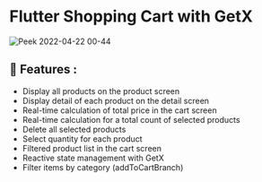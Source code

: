 # Flutter Shopping Cart with GetX

![Peek 2022-04-22 00-44](https://user-images.githubusercontent.com/60136319/164578601-6ebb20e7-d31b-46cc-a08e-97dc56bcf26f.gif)

## 🚀 Features :
*  Display all products on the product screen
*  Display detail of each product on the detail screen
*  Real-time calculation of total price in the cart screen
*  Real-time calculation for a total count of selected products
*  Delete all selected products
*  Select quantity for each product
*  Filtered product list in the cart screen
*  Reactive state management with GetX
*  Filter items by category (addToCartBranch)


